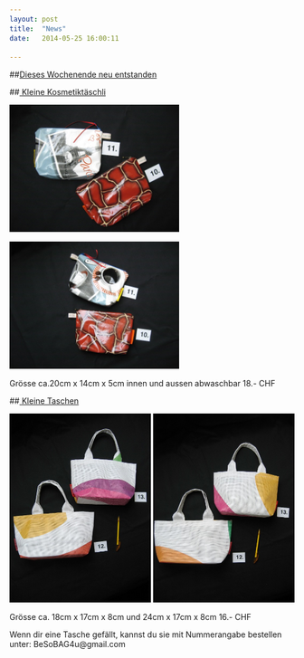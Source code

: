 ```yaml
---
layout: post
title:  "News"
date:   2014-05-25 16:00:11

---
```

##<u>Dieses Wochenende neu entstanden</u>


<p>##<u> Kleine Kosmetiktäschli</u><p>

<p><img src="/images/10.jpg" class="right" width="300" />      <p> <p>
<img src="/images/11.jpg" class="left"  width="300" /><p>

<p>Grösse ca.20cm x 14cm x 5cm innen und aussen abwaschbar
18.- CHF<p>

<p>##<u> Kleine Taschen</u><p>


<img src="/images/12.jpg" class="right" width="250" />

<img src="/images/13.jpg" class="left"  width="250" />
 
<p>Grösse ca. 18cm x 17cm x 8cm und 24cm x 17cm x 8cm
16.- CHF <p>

<p>Wenn dir eine Tasche gefällt, kannst du sie mit Nummerangabe bestellen unter: BeSoBAG4u@gmail.com<p>

    
